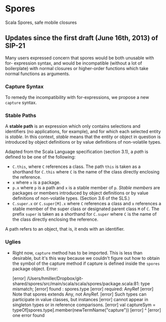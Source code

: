 # Spores

Scala Spores, safe mobile closures

## Updates since the first draft (June 16th, 2013) of SIP-21

Many users expressed concern that spores would be both unusable with for-
expression syntax, and would be incompatible (without a lot of boilerplate)
with normal closures or higher-order functions which take normal functions as
arguments.

### Capture Syntax

To remedy the incompatibility with for-expressions, we propose a new `capture`
syntax.

### Stable Paths

A **stable path** is an expression which only contains selections and
identifiers (no applications, for example), and for which each selected entity
is _stable_. In this context, _stable_ means that the entity or object in
question is introduced by object definitions or by value definitions of non-volatile
types.

Adapted from the Scala Language specification (section 3.1), a _path_ is
defined to be one of the following:

- `C.this`, where `C` references a class. The path `this` is taken as a shorthand for `C.this` where `C` is the name of the class directly enclosing the reference.
- `x` where `x` is a package.
- `p.x` where `p` is a path and `x` is a stable member of `p`. _Stable members_ are packages or members introduced by object definitions or by value definitions of non-volatile types. (Section 3.6 of the SLS.)
- `C.super.x` or `C.super[M].x` where `C` references a class and `x` references a stable member of the super class or designated parent class `M` of `C`. The prefix `super` is taken as a shorthand for `C.super` where `C` is the name of the class directly enclosing the reference.

A path refers to an object, that is, it ends with an identifier.

### Uglies

- Right now, `capture` method has to be imported. This is less than desirable, but it's this way because we couldn't figure out how to obtain the symbol of the capture method if capture is defined inside the `spores` package object. Error:

    [error] /Users/hmiller/Dropbox/git-shared/spores/src/main/scala/scala/spores/package.scala:81: type mismatch;
    [error]  found   : spores.type
    [error]  required: AnyRef
    [error] Note that spores extends Any, not AnyRef.
    [error] Such types can participate in value classes, but instances
    [error] cannot appear in singleton types or in reference comparisons.
    [error]     val captureSym = typeOf[spores.type].member(newTermName("capture"))
    [error]                             ^
    [error] one error found

